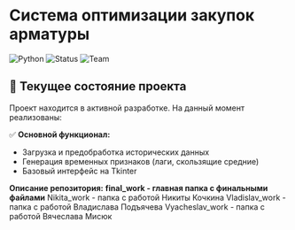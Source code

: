 # Система оптимизации закупок арматуры

![Python](https://img.shields.io/badge/Python-3.8%2B-blue)
![Status](https://img.shields.io/badge/Status-In_Development-yellow)
![Team](https://img.shields.io/badge/Team-3_участника-orange)

## 📌 Текущее состояние проекта

Проект находится в активной разработке. На данный момент реализованы:

✅ **Основной функционал:**
- Загрузка и предобработка исторических данных
- Генерация временных признаков (лаги, скользящие средние)
- Базовый интерфейс на Tkinter

**Описание репозитория:**
**final_work - главная папка с финальными файлами**
Nikita_work - папка с работой Никиты Кочкина
Vladislav_work - папка с работой Владислава Подъячева
Vyacheslav_work - папка с работой Вячеслава Мисюк
